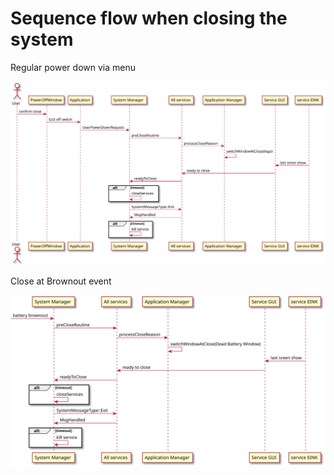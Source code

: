 # Sequence flow when closing the system

Regular power down via menu

![](./system_close_procedure_user.svg)


Close at Brownout event

![](./system_close_procedure_brownout.svg)